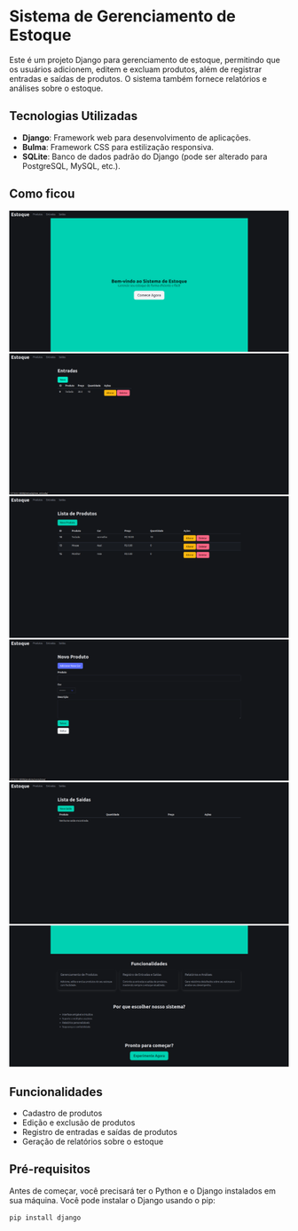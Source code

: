 # Sistema de Gerenciamento de Estoque

Este é um projeto Django para gerenciamento de estoque, permitindo que os usuários adicionem, editem e excluam produtos, além de registrar entradas e saídas de produtos. O sistema também fornece relatórios e análises sobre o estoque.

## Tecnologias Utilizadas

- **Django**: Framework web para desenvolvimento de aplicações.
- **Bulma**: Framework CSS para estilização responsiva.
- **SQLite**: Banco de dados padrão do Django (pode ser alterado para PostgreSQL, MySQL, etc.).

## Como ficou

<img src="./img/6.png">
<img src="./img/4.png">
<img src="./img/1.png">
<img src="./img/2.png">
<img src="./img/3.png">
<img src="./img/5.png">

## Funcionalidades

- Cadastro de produtos
- Edição e exclusão de produtos
- Registro de entradas e saídas de produtos
- Geração de relatórios sobre o estoque

## Pré-requisitos

Antes de começar, você precisará ter o Python e o Django instalados em sua máquina. Você pode instalar o Django usando o pip:

```bash
pip install django